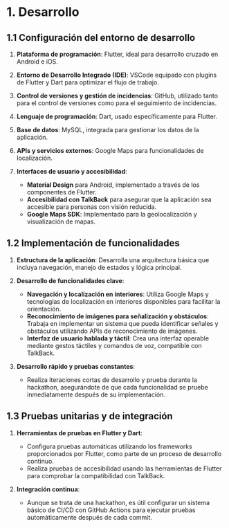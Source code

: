 # 1. Desarrollo

## 1.1 Configuración del entorno de desarrollo
1. **Plataforma de programación**: Flutter, ideal para desarrollo cruzado en Android e iOS.
2. **Entorno de Desarrollo Integrado (IDE)**: VSCode equipado con plugins de Flutter y Dart para optimizar el flujo de trabajo.
3. **Control de versiones y gestión de incidencias**: GitHub, utilizado tanto para el control de versiones como para el seguimiento de incidencias.

4. **Lenguaje de programación**: Dart, usado específicamente para Flutter.
5. **Base de datos**: MySQL, integrada para gestionar los datos de la aplicación.
6. **APIs y servicios externos**: Google Maps para funcionalidades de localización.
7. **Interfaces de usuario y accesibilidad**:
   - **Material Design** para Android, implementado a través de los componentes de Flutter.
   - **Accesibilidad con TalkBack** para asegurar que la aplicación sea accesible para personas con visión reducida.
   - **Google Maps SDK**: Implementado para la geolocalización y visualización de mapas.

## 1.2 Implementación de funcionalidades
1. **Estructura de la aplicación**: Desarrolla una arquitectura básica que incluya navegación, manejo de estados y lógica principal.
2. **Desarrollo de funcionalidades clave**:
   - **Navegación y localización en interiores**: Utiliza Google Maps y tecnologías de localización en interiores disponibles para facilitar la orientación.
   - **Reconocimiento de imágenes para señalización y obstáculos**: Trabaja en implementar un sistema que pueda identificar señales y obstáculos utilizando APIs de reconocimiento de imágenes.
   - **Interfaz de usuario hablada y táctil**: Crea una interfaz operable mediante gestos táctiles y comandos de voz, compatible con TalkBack.

3. **Desarrollo rápido y pruebas constantes**:
   - Realiza iteraciones cortas de desarrollo y prueba durante la hackathon, asegurándote de que cada funcionalidad se pruebe inmediatamente después de su implementación.

## 1.3 Pruebas unitarias y de integración
1. **Herramientas de pruebas en Flutter y Dart**:
   - Configura pruebas automáticas utilizando los frameworks proporcionados por Flutter, como parte de un proceso de desarrollo continuo.
   - Realiza pruebas de accesibilidad usando las herramientas de Flutter para comprobar la compatibilidad con TalkBack.

2. **Integración continua**:
   - Aunque se trata de una hackathon, es útil configurar un sistema básico de CI/CD con GitHub Actions para ejecutar pruebas automáticamente después de cada commit.
